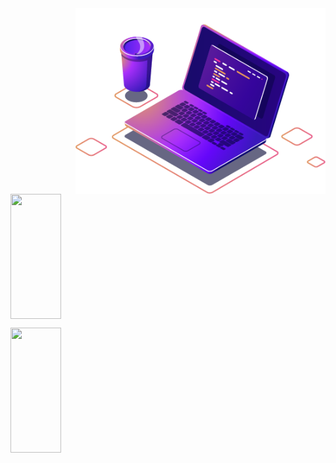 <img src="Images/computer-illustration (1).png" min-width="400px" max-width="400px" width="400px" align="right" alt="Computador">


<br>
  <img 
       width="40%"  
       height="200px" 
       align="center" 
       src= "https://github-readme-stats.vercel.app/api?username=AllanDonato7&show_icons=true&theme=radical"/>
   
  <img 
       width="40%" 
       height="200px" 
       align="center" 
       src= "https://github-readme-stats.vercel.app/api/top-langs/?username=AllanDonato7&layout=compact&theme=radical"/>
<br>
  
  
 
